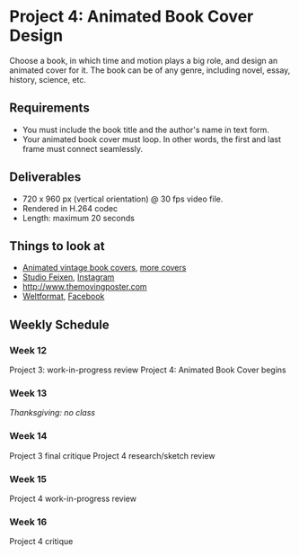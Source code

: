 # Project 4: Animated Book Cover Design

Choose a book, in which time and motion plays a big role, and design an animated cover for it. The book can be of any genre, including novel, essay, history, science, etc.


## Requirements
- You must include the book title and the author's name in text form.
- Your animated book cover must loop. In other words, the first and last frame must connect seamlessly.


## Deliverables
- 720 x 960 px (vertical orientation) @ 30 fps video file.
- Rendered in H.264 codec
- Length: maximum 20 seconds


## Things to look at
- [Animated vintage book covers](https://vimeo.com/141891887), [more covers](https://vimeo.com/228577316)
- [Studio Feixen](http://www.studiofeixen.ch), [Instagram](https://www.instagram.com/studiofeixen/)
- http://www.themovingposter.com
- [Weltformat](http://weltform.at), [Facebook](https://www.facebook.com/weltformat/)



## Weekly Schedule

### Week 12
Project 3: work-in-progress review
Project 4: Animated Book Cover begins

### Week 13
*Thanksgiving: no class*

### Week 14
Project 3 final critique
Project 4 research/sketch review

### Week 15
Project 4 work-in-progress review

### Week 16
Project 4 critique
